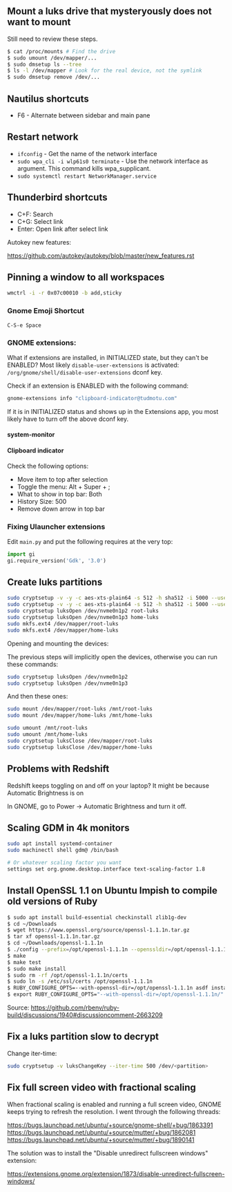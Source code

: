 ## Mount a luks drive that mysteryously does not want to mount

Still need to review these steps.

```bash
$ cat /proc/mounts # Find the drive
$ sudo umount /dev/mapper/...
$ sudo dmsetup ls --tree
$ ls -l /dev/mapper # Look for the real device, not the symlink
$ sudo dmsetup remove /dev/...
```

## Nautilus shortcuts

- F6 - Alternate between sidebar and main pane

## Restart network

- `ifconfig` - Get the name of the network interface
- `sudo wpa_cli -i wlp61s0 terminate` - Use the network interface as argument. This command kills wpa_supplicant.
- `sudo systemctl restart NetworkManager.service`

## Thunderbird shortcuts

- C+F: Search
- C+G: Select link
- Enter: Open link after select link

Autokey new features:

https://github.com/autokey/autokey/blob/master/new_features.rst

## Pinning a window to all workspaces

```sh
wmctrl -i -r 0x07c00010 -b add,sticky
```

### Gnome Emoji Shortcut

`C-S-e Space`

### GNOME extensions:

What if extensions are installed, in INITIALIZED state, but they can't be
ENABLED? Most likely `disable-user-extensions` is activated:
`/org/gnome/shell/disable-user-extensions` dconf key.

Check if an extension is ENABLED with the following command:

```sh
gnome-extensions info "clipboard-indicator@tudmotu.com"
```

If it is in INITIALIZED status and shows up in the Extensions app, you most
likely have to turn off the above dconf key.

#### system-monitor

#### Clipboard indicator

Check the following options:

- Move item to top after selection
- Toggle the menu: Alt + Super + ;
- What to show in top bar: Both
- History Size: 500
- Remove down arrow in top bar

### Fixing Ulauncher extensions

Edit `main.py` and put the following requires at the very top:

```py
import gi
gi.require_version('Gdk', '3.0')
```

## Create luks partitions

```sh
sudo cryptsetup -v -y -c aes-xts-plain64 -s 512 -h sha512 -i 5000 --use-random luksFormat /dev/nvme0n1p2
sudo cryptsetup -v -y -c aes-xts-plain64 -s 512 -h sha512 -i 5000 --use-random luksFormat /dev/nvme0n1p3
sudo cryptsetup luksOpen /dev/nvme0n1p2 root-luks
sudo cryptsetup luksOpen /dev/nvme0n1p3 home-luks
sudo mkfs.ext4 /dev/mapper/root-luks
sudo mkfs.ext4 /dev/mapper/home-luks
```

Opening and mounting the devices:

The previous steps will implicitly open the devices, otherwise you can run these commands:

```sh
sudo cryptsetup luksOpen /dev/nvme0n1p2
sudo cryptsetup luksOpen /dev/nvme0n1p3
```

And then these ones:

```sh
sudo mount /dev/mapper/root-luks /mnt/root-luks
sudo mount /dev/mapper/home-luks /mnt/home-luks

sudo umount /mnt/root-luks
sudo umount /mnt/home-luks
sudo cryptsetup luksClose /dev/mapper/root-luks
sudo cryptsetup luksClose /dev/mapper/home-luks
```

## Problems with Redshift

Redshift keeps toggling on and off on your laptop? It might be because Automatic Brightness is on

In GNOME, go to Power -> Automatic Brightness and turn it off.

## Scaling GDM in 4k monitors

```sh
sudo apt install systemd-container
sudo machinectl shell gdm@ /bin/bash

# Or whatever scaling factor you want
settings set org.gnome.desktop.interface text-scaling-factor 1.8
```

## Install OpenSSL 1.1 on Ubuntu Impish to compile old versions of Ruby

```sh
$ sudo apt install build-essential checkinstall zlib1g-dev
$ cd ~/Downloads
$ wget https://www.openssl.org/source/openssl-1.1.1n.tar.gz
$ tar xf openssl-1.1.1n.tar.gz
$ cd ~/Downloads/openssl-1.1.1n
$ ./config --prefix=/opt/openssl-1.1.1n --openssldir=/opt/openssl-1.1.1n shared zlib
$ make
$ make test
$ sudo make install
$ sudo rm -rf /opt/openssl-1.1.1n/certs
$ sudo ln -s /etc/ssl/certs /opt/openssl-1.1.1n
$ RUBY_CONFIGURE_OPTS=--with-openssl-dir=/opt/openssl-1.1.1n asdf install ruby VERSION
$ export RUBY_CONFIGURE_OPTS="--with-openssl-dir=/opt/openssl-1.1.1n/"
```

Source: https://github.com/rbenv/ruby-build/discussions/1940#discussioncomment-2663209

## Fix a luks partition slow to decrypt

Change iter-time:

```sh
sudo cryptsetup -v luksChangeKey --iter-time 500 /dev/<partition>
```

## Fix full screen video with fractional scaling

When fractional scaling is enabled and running a full screen video,
GNOME keeps trying to refresh the resolution. I went through the
following threads:

https://bugs.launchpad.net/ubuntu/+source/gnome-shell/+bug/1863391
https://bugs.launchpad.net/ubuntu/+source/mutter/+bug/1862081
https://bugs.launchpad.net/ubuntu/+source/mutter/+bug/1890141

The solution was to install the "Disable unredirect fullscreen
windows" extension:

https://extensions.gnome.org/extension/1873/disable-unredirect-fullscreen-windows/

